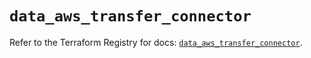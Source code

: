 # `data_aws_transfer_connector`

Refer to the Terraform Registry for docs: [`data_aws_transfer_connector`](https://registry.terraform.io/providers/hashicorp/aws/6.13.0/docs/data-sources/transfer_connector).
